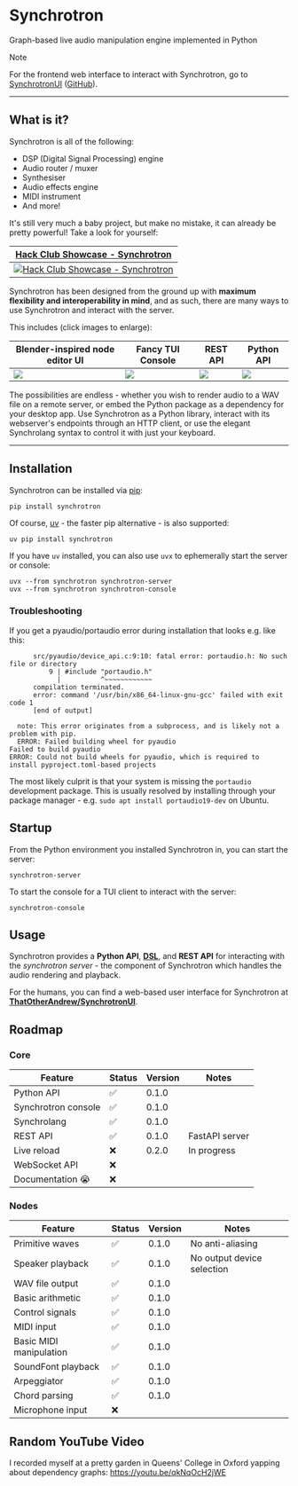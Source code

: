 # Synchrotron

Graph-based live audio manipulation engine implemented in Python

> [!NOTE]
> For the frontend web interface to interact with Synchrotron, go to [SynchrotronUI](https://synchrotron.thatother.dev) ([GitHub](https://github.com/ThatOtherAndrew/SynchrotronUI/)).

---

## What is it?

Synchrotron is all of the following:
- DSP (Digital Signal Processing) engine
- Audio router / muxer
- Synthesiser
- Audio effects engine
- MIDI instrument
- And more!

It's still very much a baby project, but make no mistake, it can already be pretty powerful! Take a look for yourself:

| [Hack Club Showcase - Synchrotron](https://youtu.be/wlhBz62t2zE)                                                                 |
|----------------------------------------------------------------------------------------------------------------------------------|
| [![Hack Club Showcase - Synchrotron](https://img.youtube.com/vi/wlhBz62t2zE/0.jpg)](https://www.youtube.com/watch?v=wlhBz62t2zE) |

Synchrotron has been designed from the ground up with **maximum flexibility and interoperability in mind**, and as such, there are many ways to use Synchrotron and interact with the server.

This includes (click images to enlarge):

| Blender-inspired node editor UI                                         | Fancy TUI Console                                                       | REST API                                                                | Python API                                                              |
|-------------------------------------------------------------------------|-------------------------------------------------------------------------|-------------------------------------------------------------------------|-------------------------------------------------------------------------|
| [![](https://i.imgur.com/MXSbFcv.png)](https://i.imgur.com/MXSbFcv.png) | [![](https://i.imgur.com/t924jJd.png)](https://i.imgur.com/t924jJd.png) | [![](https://i.imgur.com/AUAx4xs.png)](https://i.imgur.com/AUAx4xs.png) | [![](https://i.imgur.com/j5xTHEa.png)](https://i.imgur.com/j5xTHEa.png) |

The possibilities are endless - whether you wish to render audio to a WAV file on a remote server, or embed the Python package as a dependency for your desktop app. Use Synchrotron as a Python library, interact with its webserver's endpoints through an HTTP client, or use the elegant Synchrolang syntax to control it with just your keyboard.

---

## Installation

Synchrotron can be installed via [pip](https://packaging.python.org/en/latest/tutorials/installing-packages/):

```shell
pip install synchrotron
```

Of course, [uv](https://astral.sh/blog/uv) - the faster pip alternative - is also supported:

```shell
uv pip install synchrotron
```

If you have `uv` installed, you can also use `uvx` to ephemerally start the server or console:

```shell
uvx --from synchrotron synchrotron-server
uvx --from synchrotron synchrotron-console
```

### Troubleshooting

If you get a pyaudio/portaudio error during installation that looks e.g. like this:
```
      src/pyaudio/device_api.c:9:10: fatal error: portaudio.h: No such file or directory
          9 | #include "portaudio.h"
            |          ^~~~~~~~~~~~~
      compilation terminated.
      error: command '/usr/bin/x86_64-linux-gnu-gcc' failed with exit code 1
      [end of output]

  note: This error originates from a subprocess, and is likely not a problem with pip.
  ERROR: Failed building wheel for pyaudio
Failed to build pyaudio
ERROR: Could not build wheels for pyaudio, which is required to install pyproject.toml-based projects
```

The most likely culprit is that your system is missing the `portaudio` development package. This is usually resolved by installing through your package manager - e.g. `sudo apt install portaudio19-dev` on Ubuntu.

## Startup

From the Python environment you installed Synchrotron in, you can start the server:

```shell
synchrotron-server
```

To start the console for a TUI client to interact with the server:

```shell
synchrotron-console
```

## Usage

Synchrotron provides a **Python API**, **[DSL](https://www.jetbrains.com/mps/concepts/domain-specific-languages/)**, and **REST API** for interacting with the *synchrotron server* - the component of Synchrotron which handles the audio rendering and playback.

For the humans, you can find a web-based user interface for Synchrotron at **[ThatOtherAndrew/SynchrotronUI](https://github.com/ThatOtherAndrew/SynchrotronUI)**.

## Roadmap

### Core
| Feature | Status | Version | Notes
|---|---|---|---|
| Python API | ✅ | 0.1.0 | |
| Synchrotron console | ✅ | 0.1.0 | |
| Synchrolang | ✅ | 0.1.0 | |
| REST API | ✅ | 0.1.0 | FastAPI server |
| Live reload | ❌ | 0.2.0 | In progress |
| WebSocket API | ❌ | | |
| Documentation 😭 | ❌ | | |

### Nodes
| Feature | Status | Version | Notes |
|---|---|---|---|
| Primitive waves | ✅ | 0.1.0 | No anti-aliasing |
| Speaker playback | ✅ | 0.1.0 | No output device selection |
| WAV file output | ✅ | 0.1.0 | |
| Basic arithmetic | ✅ | 0.1.0 | |
| Control signals | ✅ | 0.1.0 | |
| MIDI input | ✅ | 0.1.0 | |
| Basic MIDI manipulation | ✅ | 0.1.0 | |
| SoundFont playback | ✅ | 0.1.0 | |
| Arpeggiator | ✅ | 0.1.0 | |
| Chord parsing | ✅ | 0.1.0 | |
| Microphone input | ❌ | | |

## Random YouTube Video

I recorded myself at a pretty garden in Queens' College in Oxford yapping about dependency graphs: https://youtu.be/qkNqOcH2jWE
